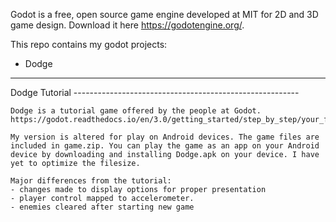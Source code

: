 Godot is a free, open source game engine developed at MIT for 2D and 3D game design. Download it here https://godotengine.org/. 

This repo contains my godot projects:
 - Dodge

-----------------------------------------------------------------------
Dodge Tutorial --------------------------------------------------------

	Dodge is a tutorial game offered by the people at Godot.
	https://godot.readthedocs.io/en/3.0/getting_started/step_by_step/your_first_game.html
	
	My version is altered for play on Android devices. The game files are included in game.zip. You can play the game as an app on your Android device by downloading and installing Dodge.apk on your device. I have yet to optimize the filesize. 
	
	Major differences from the tutorial:
	- changes made to display options for proper presentation
	- player control mapped to accelerometer. 
	- enemies cleared after starting new game
	
